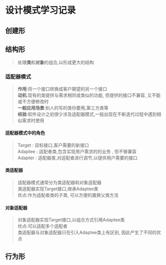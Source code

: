 # 设计模式学习记录
## 创建形
## 结构形
>处理**类**和**对象**的组合,以形成更大的结构
### 适配器模式
>**作用**:将一个接口转换成客户期望的另一个接口  
>**动机**:现有的类提供与需求相同或类似的功能, 但提供的接口不兼容, 又不能或不方便修改时  
>**一般应用场景**:别人的写的类你要用,第三方类等  
>**经验**:软件设计之初很少涉及适配器模式,一般出现在不断迭代过程中遇到相似需求时使用  
#### 适配器模式中的角色
>Target : 目标接口,客户需要的新接口  
>Adaptee : 适配者类,包含实现用户需求的的业务 , 但不够兼容  
>Adapter : 适配器类,对适配者进行调节,以提供用户需要的接口
#### 类适配器
>适配器模式通常分为类适配器和对象适配器  
>类适配器实现Target接口,继承Adaptee类  
>优点:作为适配者类的子类, 可以方便的置换父类方法
#### 对象适配器
>对象适配器实现Target接口,以组合方式引用Adaptee类  
>优点:可以适配多个适配者  
>类适配器与对象适配器只在引入Adaptee类上有区别, 因此产生了不同的优点
## 行为形